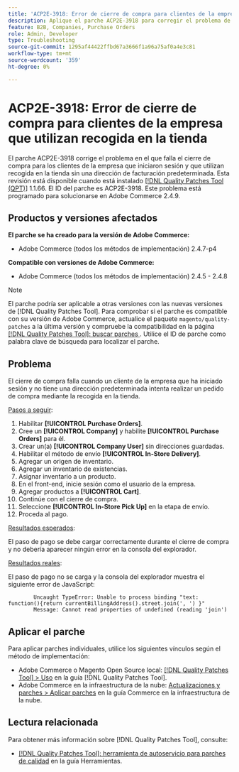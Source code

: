 ```yaml
---
title: 'ACP2E-3918: Error de cierre de compra para clientes de la empresa que utilizan recogida en la tienda'
description: Aplique el parche ACP2E-3918 para corregir el problema de Adobe Commerce en el que el cierre de compra falla para los clientes de la empresa que iniciaron sesión y que utilizan recogida en la tienda sin una dirección de facturación predeterminada.
feature: B2B, Companies, Purchase Orders
role: Admin, Developer
type: Troubleshooting
source-git-commit: 1295af44422ffbd67a3666f1a96a75af0a4e3c81
workflow-type: tm+mt
source-wordcount: '359'
ht-degree: 0%

---
```



# ACP2E-3918: Error de cierre de compra para clientes de la empresa que utilizan recogida en la tienda

El parche ACP2E-3918 corrige el problema en el que falla el cierre de compra para los clientes de la empresa que iniciaron sesión y que utilizan recogida en la tienda sin una dirección de facturación predeterminada. Esta revisión está disponible cuando está instalado [[!DNL Quality Patches Tool (QPT)]](/help/tools/quality-patches-tool/quality-patches-tool-to-self-serve-quality-patches.md) 1.1.66. El ID del parche es ACP2E-3918. Este problema está programado para solucionarse en Adobe Commerce 2.4.9.

## Productos y versiones afectados

**El parche se ha creado para la versión de Adobe Commerce:**

* Adobe Commerce (todos los métodos de implementación) 2.4.7-p4

**Compatible con versiones de Adobe Commerce:**

* Adobe Commerce (todos los métodos de implementación) 2.4.5 - 2.4.8

>[!NOTE]
>
>El parche podría ser aplicable a otras versiones con las nuevas versiones de [!DNL Quality Patches Tool]. Para comprobar si el parche es compatible con su versión de Adobe Commerce, actualice el paquete `magento/quality-patches` a la última versión y compruebe la compatibilidad en la página [[!DNL Quality Patches Tool]: buscar parches ](https://experienceleague.adobe.com/tools/commerce-quality-patches/index.html?lang=es). Utilice el ID de parche como palabra clave de búsqueda para localizar el parche.

## Problema

El cierre de compra falla cuando un cliente de la empresa que ha iniciado sesión y no tiene una dirección predeterminada intenta realizar un pedido de compra mediante la recogida en la tienda.

<u>Pasos a seguir</u>:

1. Habilitar **[!UICONTROL Purchase Orders]**.
1. Cree un **[!UICONTROL Company]** y habilite **[!UICONTROL Purchase Orders]** para él.
1. Crear un(a) **[!UICONTROL Company User]** sin direcciones guardadas.
1. Habilitar el método de envío **[!UICONTROL In-Store Delivery]**.
1. Agregar un origen de inventario.
1. Agregar un inventario de existencias.
1. Asignar inventario a un producto.
1. En el front-end, inicie sesión como el usuario de la empresa.
1. Agregar productos a **[!UICONTROL Cart]**.
1. Continúe con el cierre de compra.
1. Seleccione **[!UICONTROL In-Store Pick Up]** en la etapa de envío.
1. Proceda al pago.

<u>Resultados esperados</u>:

El paso de pago se debe cargar correctamente durante el cierre de compra y no debería aparecer ningún error en la consola del explorador.

<u>Resultados reales</u>:

El paso de pago no se carga y la consola del explorador muestra el siguiente error de JavaScript:

```
        Uncaught TypeError: Unable to process binding "text: function(){return currentBillingAddress().street.join(', ') }"
        Message: Cannot read properties of undefined (reading 'join')
```

## Aplicar el parche

Para aplicar parches individuales, utilice los siguientes vínculos según el método de implementación:

* Adobe Commerce o Magento Open Source local: [[!DNL Quality Patches Tool] > Uso](/help/tools/quality-patches-tool/usage.md) en la guía [!DNL Quality Patches Tool].
* Adobe Commerce en la infraestructura de la nube: [Actualizaciones y parches > Aplicar parches](https://experienceleague.adobe.com/docs/commerce-cloud-service/user-guide/develop/upgrade/apply-patches.html?lang=es) en la guía Commerce en la infraestructura de la nube.

## Lectura relacionada

Para obtener más información sobre [!DNL Quality Patches Tool], consulte:

* [[!DNL Quality Patches Tool]: herramienta de autoservicio para parches de calidad](/help/tools/quality-patches-tool/quality-patches-tool-to-self-serve-quality-patches.md) en la guía Herramientas.
